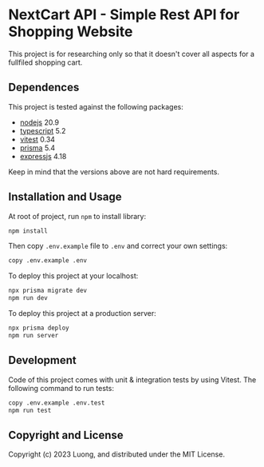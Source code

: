 # NextCart API - Simple Rest API for Shopping Website

This project is for researching only so that it doesn't cover all aspects for a fullfiled shopping cart.


## Dependences

This project is tested against the following packages:

* [nodejs](http://nodejs.org) 20.9
* [typescript](typescriptlang.org) 5.2
* [vitest](https://vitest.dev) 0.34
* [prisma](https://www.prisma.io) 5.4
* [expressjs](https://expressjs.com) 4.18

Keep in mind that the versions above are not hard requirements.


## Installation and Usage

At root of project, run `npm` to install library:

```bash
npm install
```

Then copy `.env.example` file to `.env` and correct your own settings:

```bash
copy .env.example .env
```

To deploy this project at your localhost:

```bash
npx prisma migrate dev
npm run dev
```

To deploy this project at a production server:

```bash
npx prisma deploy
npm run server
```

## Development

Code of this project comes with unit & integration tests by using Vitest. The following command to run tests:

```bash
copy .env.example .env.test
npm run test
```

## Copyright and License

Copyright (c) 2023 Luong, and distributed under the MIT License.